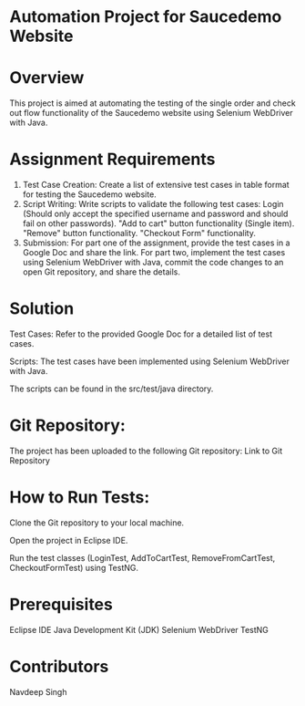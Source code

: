# Automation Project for Saucedemo Website

# Overview
This project is aimed at automating the testing of the single order and check out flow functionality of the Saucedemo website using Selenium WebDriver with Java. 

# Assignment Requirements
1. Test Case Creation: Create a list of extensive test cases in table format for testing the Saucedemo website.
2. Script Writing: Write scripts to validate the following test cases:
Login (Should only accept the specified username and password and should fail on other passwords).
"Add to cart" button functionality (Single item).
"Remove" button functionality.
"Checkout Form" functionality.
3. Submission:
For part one of the assignment, provide the test cases in a Google Doc and share the link.
For part two, implement the test cases using Selenium WebDriver with Java, commit the code changes to an open Git repository, and share the details.
# Solution
Test Cases: Refer to the provided Google Doc for a detailed list of test cases.

Scripts: The test cases have been implemented using Selenium WebDriver with Java. 

The scripts can be found in the src/test/java directory.
# Git Repository: 
The project has been uploaded to the following Git repository: Link to Git Repository
# How to Run Tests:
Clone the Git repository to your local machine.

Open the project in Eclipse IDE.

Run the test classes (LoginTest, AddToCartTest, RemoveFromCartTest, CheckoutFormTest) using TestNG.
# Prerequisites
Eclipse IDE
Java Development Kit (JDK)
Selenium WebDriver
TestNG
# Contributors
Navdeep Singh
